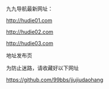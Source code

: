 九九导航最新网址：

http://hudie01.com

http://hudie02.com

http://hudie03.com

地址发布页

为防止迷路，请收藏好以下网址


https://github.com/99bbs/jiujiudaohang
